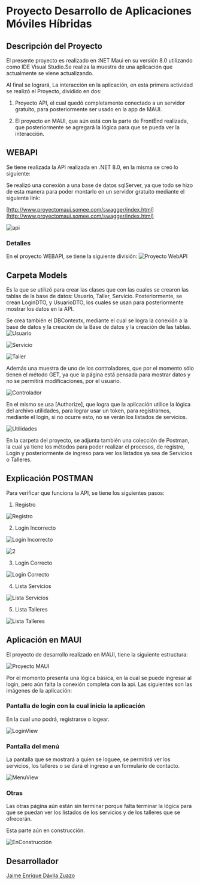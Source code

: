 # **Proyecto Desarrollo de Aplicaciones Móviles Híbridas**


## Descripción del Proyecto

El presente proyecto es realizado en :NET Maui en su versión 8.0 utilizando como IDE Visual Studio.Se realiza la muestra de una aplicación que actualmente se viene actualizando.

Al final se logrará, La interacción en la aplicación, en esta primera actividad se realizó el Proyecto, dividido en dos:

1. Proyecto API, el cual quedó completamente conectado a un servidor gratuito, para posteriormente ser usado en la app de MAUI.

2. El proyecto en MAUI, que aún está con la parte de FrontEnd realizada, que posteriormente se agregará la lógica para que se pueda ver la interacción.



## WEBAPI

Se tiene realizada la API realizada en .NET 8.0, en la misma se creó lo siguiente:

Se realizó una conexión a una base de datos sqlServer, ya que todo se hizo de esta manera para poder montarlo en un servidor gratuito mediante el siguiente link:

[http://www.proyectomaui.somee.com/swagger/index.html](http://www.proyectomaui.somee.com/swagger/index.html)

![api](README/api.png)

### Detalles

En el proyecto WEBAPI, se tiene la siguiente división:
![Proyecto WebAPI](README/proyecto%20webapi.png)


## Carpeta Models

Es la que se utilizó para crear las clases que con las cuales se crearon las tablas de la base de datos: Usuario, Taller, Servicio. Posteriormente, se crean LoginDTO, y UsuarioDTO, los cuales se usan para posteriormente mostrar los datos en la API.

Se crea también el DBContextx, mediante el cual se logra la conexión a la base de datos y la creación de la Base de datos y la creación de las tablas.
![Usuario](README/usuario.png)

![Servicio](README/servicio.png)

![Taller](README/taller.png)

Además una muestra de uno de los controladores, que por el momento sólo tienen el método GET, ya que la página está pensada para mostrar datos y no se permitirá modificaciones, por el usuario.

![Controlador](README/controlador.png)

En el mismo se usa [Authorize], que logra que la aplicación utilice la lógica del archivo utilidades, para lograr usar un token, para registrarnos, mediante el login, si no ocurre esto, no se verán los listados de servicios.

![Utilidades](README/token.png)

En la carpeta del proyecto, se adjunta también una colección de Postman, la cual ya tiene los métodos para poder realizar el procesos, de registro, Login y posteriormente de ingreso para ver los listados ya sea de Servicios o Talleres.

## Explicación POSTMAN

Para verificar que funciona la API, se tiene los siguientes pasos:

1. Registro

![Registro](README/registro.png)

2. Login Incorrecto

![Login Incorrecto](README/login%20incorrecto.png)

![2](README/2.png)

3. Login Correcto

![Login Correcto](README/login%20correcto.png)

4. Lista Servicios

![Lista Servicios](README/Lista%20Servicio.png)

5. Lista Talleres

![Lista Talleres](README/Lista%20taller.png)

## Aplicación en MAUI

El proyecto de desarrollo realizado en MAUI, tiene la siguiente estructura:

![Proyecto MAUI](README/Proyecto%20MAUI.png)

Por el momento presenta una lógica básica, en la cual se puede ingresar al login, pero aún falta la conexión completa con la api. Las siguientes son las imágenes de la aplicación:


### Pantalla de login con la cual inicia la aplicación

En la cual uno podrá, registrarse o logear.

![LoginView](README/LoginView.png)


### Pantalla del menú

La pantalla que se mostrará a quien se loguee, se permitirá ver los servicios, los talleres o se dará el ingreso a un formulario de contacto.

![MenuView](README/MenuView.png)

### Otras

Las otras página aún están sin terminar porque falta terminar la lógica para que se puedan ver los listados de los servicios y de los talleres que se ofrecerán.

Esta parte aún en construcción.

![EnConstrucción](README/OtrasView.png)

## Desarrollador


[Jaime Enrique Dávila Zuazo](https://edavilaz.github.io/)



